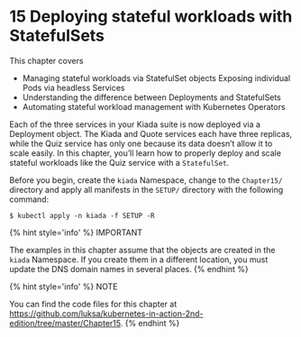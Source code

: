 # 15 Deploying stateful workloads with StatefulSets

This chapter covers
* Managing stateful workloads via StatefulSet objects
Exposing individual Pods via headless Services
* Understanding the difference between Deployments and StatefulSets
* Automating stateful workload management with Kubernetes Operators

Each of the three services in your Kiada suite is now deployed via a Deployment object. The Kiada and Quote services each have three replicas, while the Quiz service has only one because its data doesn’t allow it to scale easily. In this chapter, you’ll learn how to properly deploy and scale stateful workloads like the Quiz service with a `StatefulSet`.

Before you begin, create the `kiada` Namespace, change to the `Chapter15/` directory and apply all manifests in the `SETUP/` directory with the following command:

```shell
$ kubectl apply -n kiada -f SETUP -R
```
{% hint style='info' %}
IMPORTANT

The examples in this chapter assume that the objects are created in the `kiada` Namespace. If you create them in a different location, you must update the DNS domain names in several places.
{% endhint %}

{% hint style='info' %}
NOTE

You can find the code files for this chapter at https://github.com/luksa/kubernetes-in-action-2nd-edition/tree/master/Chapter15.
{% endhint %}
